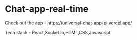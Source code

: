 # Chat-app-real-time
Check out the app - https://universal-chat-app-pi.vercel.app/

Tech stack - React,Socket.io,HTML,CSS,Javascript
